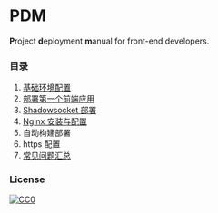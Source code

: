 # PDM
**P**roject **d**eployment **m**anual for front-end developers.

### 目录

1. [基础环境配置](https://github.com/ifyour/pdm/issues/1)
2. [部署第一个前端应用](https://github.com/ifyour/pdm/issues/2)
3. [Shadowsocket 部署](https://github.com/ifyour/pdm/issues/3)
4. [Nginx 安装与配置](https://github.com/ifyour/pdm/issues/4)
5. 自动构建部署
6. https 配置
7. [常见问题汇总](https://github.com/ifyour/pdm/issues/5)

### License

[![CC0](https://i.creativecommons.org/p/zero/1.0/88x31.png)](https://creativecommons.org/publicdomain/zero/1.0/)
